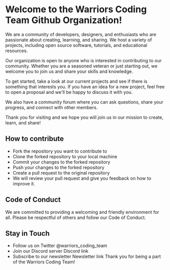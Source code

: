 # Welcome to the Warriors Coding Team Github Organization!
We are a community of developers, designers, and enthusiasts who are passionate about creating, learning, and sharing. We host a variety of projects, including open source software, tutorials, and educational resources.

Our organization is open to anyone who is interested in contributing to our community. Whether you are a seasoned veteran or just starting out, we welcome you to join us and share your skills and knowledge.

To get started, take a look at our current projects and see if there is something that interests you. If you have an idea for a new project, feel free to open a proposal and we'll be happy to discuss it with you.

We also have a community forum where you can ask questions, share your progress, and connect with other members.

Thank you for visiting and we hope you will join us in our mission to create, learn, and share!

## How to contribute
* Fork the repository you want to contribute to
* Clone the forked repository to your local machine
* Commit your changes to the forked repository
* Push your changes to the forked repository
* Create a pull request to the original repository
* We will review your pull request and give you feedback on how to improve it.

## Code of Conduct
We are committed to providing a welcoming and friendly environment for all. Please be respectful of others and follow our Code of Conduct.

## Stay in Touch
* Follow us on Twitter @warriors_coding_team
* Join our Discord server Discord link
* Subscribe to our newsletter Newsletter link
Thank you for being a part of the Warriors Coding Team!
